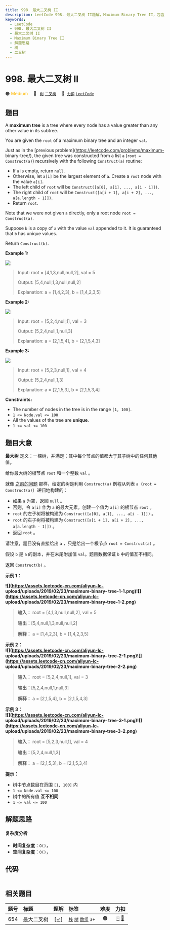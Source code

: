 ```yaml
---
title: 998. 最大二叉树 II
description: LeetCode 998. 最大二叉树 II题解，Maximum Binary Tree II，包含解题思路、复杂度分析以及完整的 JavaScript 代码实现。
keywords:
  - LeetCode
  - 998. 最大二叉树 II
  - 最大二叉树 II
  - Maximum Binary Tree II
  - 解题思路
  - 树
  - 二叉树
---
```


# 998. 最大二叉树 II

🟠 <font color=#ffb800>Medium</font>&emsp; 🔖&ensp; [`树`](/tag/tree.md) [`二叉树`](/tag/binary-tree.md)&emsp; 🔗&ensp;[`力扣`](https://leetcode.cn/problems/maximum-binary-tree-ii) [`LeetCode`](https://leetcode.com/problems/maximum-binary-tree-ii)

## 题目

A **maximum tree** is a tree where every node has a value greater than any
other value in its subtree.

You are given the `root` of a maximum binary tree and an integer `val`.

Just as in the [previous problem](https://leetcode.com/problems/maximum-
binary-tree/), the given tree was constructed from a list `a` (`root =
Construct(a)`) recursively with the following `Construct(a)` routine:

  * If `a` is empty, return `null`.
  * Otherwise, let `a[i]` be the largest element of `a`. Create a `root` node with the value `a[i]`.
  * The left child of `root` will be `Construct([a[0], a[1], ..., a[i - 1]])`.
  * The right child of `root` will be `Construct([a[i + 1], a[i + 2], ..., a[a.length - 1]])`.
  * Return `root`.

Note that we were not given `a` directly, only a root node `root =
Construct(a)`.

Suppose `b` is a copy of `a` with the value `val` appended to it. It is
guaranteed that `b` has unique values.

Return `Construct(b)`.



**Example 1:**

![](https://assets.leetcode.com/uploads/2021/08/09/maxtree1.JPG)

> Input: root = [4,1,3,null,null,2], val = 5
> 
> Output: [5,4,null,1,3,null,null,2]
> 
> Explanation: a = [1,4,2,3], b = [1,4,2,3,5]

**Example 2:**

![](https://assets.leetcode.com/uploads/2021/08/09/maxtree21.JPG)

> Input: root = [5,2,4,null,1], val = 3
> 
> Output: [5,2,4,null,1,null,3]
> 
> Explanation: a = [2,1,5,4], b = [2,1,5,4,3]

**Example 3:**

![](https://assets.leetcode.com/uploads/2021/08/09/maxtree3.JPG)

> Input: root = [5,2,3,null,1], val = 4
> 
> Output: [5,2,4,null,1,3]
> 
> Explanation: a = [2,1,5,3], b = [2,1,5,3,4]

**Constraints:**

  * The number of nodes in the tree is in the range `[1, 100]`.
  * `1 <= Node.val <= 100`
  * All the values of the tree are **unique**.
  * `1 <= val <= 100`


## 题目大意

**最大树** 定义：一棵树，并满足：其中每个节点的值都大于其子树中的任何其他值。

给你最大树的根节点 `root` 和一个整数 `val` 。

就像 [之前的问题](https://leetcode.cn/problems/maximum-binary-tree/) 那样，给定的树是利用
`Construct(a)` 例程从列表 `a`（`root = Construct(a)`）递归地构建的：

  * 如果 `a` 为空，返回 `null` 。
  * 否则，令 `a[i]` 作为 `a` 的最大元素。创建一个值为 `a[i]` 的根节点 `root` 。
  * `root` 的左子树将被构建为 `Construct([a[0], a[1], ..., a[i - 1]])` 。
  * `root` 的右子树将被构建为 `Construct([a[i + 1], a[i + 2], ..., a[a.length - 1]])` 。
  * 返回 `root` 。

请注意，题目没有直接给出 `a` ，只是给出一个根节点 `root = Construct(a)` 。

假设 `b` 是 `a` 的副本，并在末尾附加值 `val`。题目数据保证 `b` 中的值互不相同。

返回 `Construct(b)` 。



**示例 1：**

**![](https://assets.leetcode-cn.com/aliyun-lc-
upload/uploads/2019/02/23/maximum-binary-
tree-1-1.png)![](https://assets.leetcode-cn.com/aliyun-lc-
upload/uploads/2019/02/23/maximum-binary-tree-1-2.png)**

> 
> 
> 
> 
> 
> **输入：** root = [4,1,3,null,null,2], val = 5
> 
> **输出：**[5,4,null,1,3,null,null,2]
> 
> **解释：** a = [1,4,2,3], b = [1,4,2,3,5]

**示例 2：  
![](https://assets.leetcode-cn.com/aliyun-lc-
upload/uploads/2019/02/23/maximum-binary-
tree-2-1.png)![](https://assets.leetcode-cn.com/aliyun-lc-
upload/uploads/2019/02/23/maximum-binary-tree-2-2.png)**

> 
> 
> 
> 
> 
> **输入：** root = [5,2,4,null,1], val = 3
> 
> **输出：**[5,2,4,null,1,null,3]
> 
> **解释：** a = [2,1,5,4], b = [2,1,5,4,3]

**示例 3：  
![](https://assets.leetcode-cn.com/aliyun-lc-
upload/uploads/2019/02/23/maximum-binary-
tree-3-1.png)![](https://assets.leetcode-cn.com/aliyun-lc-
upload/uploads/2019/02/23/maximum-binary-tree-3-2.png)**

> 
> 
> 
> 
> 
> **输入：** root = [5,2,3,null,1], val = 4
> 
> **输出：**[5,2,4,null,1,3]
> 
> **解释：** a = [2,1,5,3], b = [2,1,5,3,4]
> 
> 



**提示：**

  * 树中节点数目在范围 `[1, 100]` 内
  * `1 <= Node.val <= 100`
  * 树中的所有值 **互不相同**
  * `1 <= val <= 100`




## 解题思路

#### 复杂度分析

- **时间复杂度**：`O()`，
- **空间复杂度**：`O()`，

## 代码

```javascript

```

## 相关题目

<!-- prettier-ignore -->
| 题号 | 标题 | 题解 | 标签 | 难度 | 力扣 |
| :------: | :------ | :------: | :------ | :------: | :------: |
| 654 | 最大二叉树 | [[✓]](/problem/0654.md) |  [`栈`](/tag/stack.md) [`树`](/tag/tree.md) [`数组`](/tag/array.md) `3+` | 🟠 | [🀄️](https://leetcode.cn/problems/maximum-binary-tree) [🔗](https://leetcode.com/problems/maximum-binary-tree) |